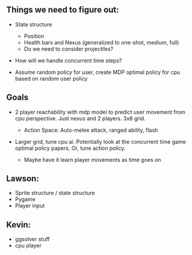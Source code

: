 ## Things we need to figure out:
* State structure
  * Position
  * Health bars and Nexus (generalized to one-shot, medium, full)
  * Do we need to consider projectiles?
  
* How will we handle concurrent time steps?
 
* Assume random policy for user, create MDP optimal policy for cpu based on random user policy

## Goals
* 2 player reachability with mdp model to predict user movement from cpu perspective.  Just nexus and 2 players.  3x8 grid.
  * Action Space:  Auto-melee attack, ranged ability, flash

* Larger grid, tune cpu ai.  Potentially look at the concurrent time game optimal policy papers.  Or, tune action policy.
  * Maybe have it learn player movements as time goes on

## Lawson:
* Sprite structure / state structure
* Pygame
* Player input

## Kevin:
* ggsolver stuff
* cpu player
